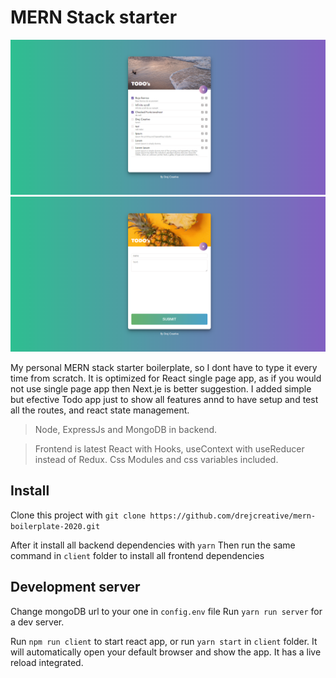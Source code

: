 # MERN Stack starter
![Project Screenshot](1.png)
![Form Screenshot](2.png)

My personal MERN stack starter boilerplate, so I dont have to type it every time from scratch. It is optimized for React single page app, as if you would not use single page app then Next.je is better suggestion. I added simple but efective Todo app just to show all features annd to have setup and test all the routes, and react state management.


> Node, ExpressJs and MongoDB in backend.

> Frontend is latest React with Hooks, useContext with useReducer instead of Redux. Css Modules and css variables included.


## Install
Clone this project with `git clone https://github.com/drejcreative/mern-boilerplate-2020.git`

After it install all backend dependencies with `yarn`
Then run the same command in `client` folder to install all frontend dependencies 

## Development server
Change mongoDB url to your one in `config.env` file
Run `yarn run server` for a dev server. 

Run `npm run client` to start react app, or run `yarn start` in `client` folder.
It will automatically open your default browser and show the app. It has a live reload integrated.